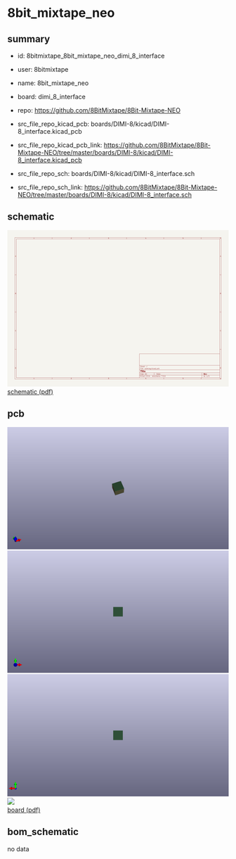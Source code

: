 # 8bit_mixtape_neo
 
## summary 
* id: 8bitmixtape_8bit_mixtape_neo_dimi_8_interface
* user: 8bitmixtape
* name: 8bit_mixtape_neo
* board: dimi_8_interface
* repo: https://github.com/8BitMixtape/8Bit-Mixtape-NEO
* src_file_repo_kicad_pcb: boards/DIMI-8/kicad/DIMI-8_interface.kicad_pcb
* src_file_repo_kicad_pcb_link: https://github.com/8BitMixtape/8Bit-Mixtape-NEO/tree/master/boards/DIMI-8/kicad/DIMI-8_interface.kicad_pcb


* src_file_repo_sch: boards/DIMI-8/kicad/DIMI-8_interface.sch
* src_file_repo_sch_link: https://github.com/8BitMixtape/8Bit-Mixtape-NEO/tree/master/boards/DIMI-8/kicad/DIMI-8_interface.sch

## schematic  
![](working_schematic_600.png)  
[schematic (pdf)](working_schematic.pdf)  

## pcb  
![](working_3d_600.png) 
![](working_3d_front_600.png)  
![](working_3d_back_600.png)  
![](working_600.png)  
[board (pdf)](working.pdf)  


## bom_schematic
no data


